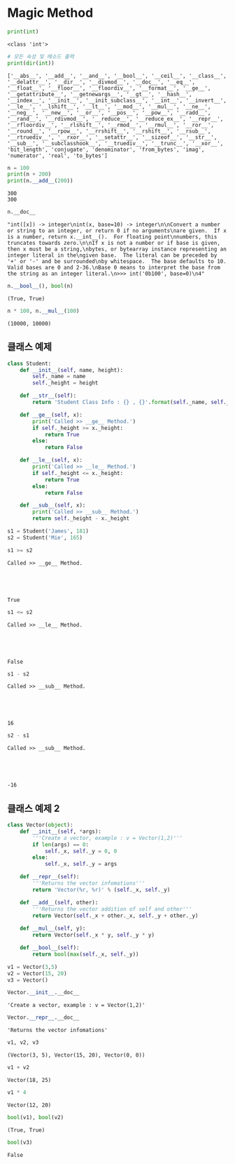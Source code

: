 # Magic Method


```python
print(int)
```

    <class 'int'>
    


```python
# 모든 속성 및 메소드 출력
print(dir(int))
```

    ['__abs__', '__add__', '__and__', '__bool__', '__ceil__', '__class__', '__delattr__', '__dir__', '__divmod__', '__doc__', '__eq__', '__float__', '__floor__', '__floordiv__', '__format__', '__ge__', '__getattribute__', '__getnewargs__', '__gt__', '__hash__', '__index__', '__init__', '__init_subclass__', '__int__', '__invert__', '__le__', '__lshift__', '__lt__', '__mod__', '__mul__', '__ne__', '__neg__', '__new__', '__or__', '__pos__', '__pow__', '__radd__', '__rand__', '__rdivmod__', '__reduce__', '__reduce_ex__', '__repr__', '__rfloordiv__', '__rlshift__', '__rmod__', '__rmul__', '__ror__', '__round__', '__rpow__', '__rrshift__', '__rshift__', '__rsub__', '__rtruediv__', '__rxor__', '__setattr__', '__sizeof__', '__str__', '__sub__', '__subclasshook__', '__truediv__', '__trunc__', '__xor__', 'bit_length', 'conjugate', 'denominator', 'from_bytes', 'imag', 'numerator', 'real', 'to_bytes']
    


```python
n = 100
print(n + 200)
print(n.__add__(200))
```

    300
    300
    


```python
n.__doc__
```




    "int([x]) -> integer\nint(x, base=10) -> integer\n\nConvert a number or string to an integer, or return 0 if no arguments\nare given.  If x is a number, return x.__int__().  For floating point\nnumbers, this truncates towards zero.\n\nIf x is not a number or if base is given, then x must be a string,\nbytes, or bytearray instance representing an integer literal in the\ngiven base.  The literal can be preceded by '+' or '-' and be surrounded\nby whitespace.  The base defaults to 10.  Valid bases are 0 and 2-36.\nBase 0 means to interpret the base from the string as an integer literal.\n>>> int('0b100', base=0)\n4"




```python
n.__bool__(), bool(n)
```




    (True, True)




```python
n * 100, n.__mul__(100)
```




    (10000, 10000)



## 클래스 예제


```python
class Student:
    def __init__(self, name, height):
        self._name = name
        self._height = height

    def __str__(self):
        return 'Student Class Info : {} , {}'.format(self._name, self._height)

    def __ge__(self, x):
        print('Called >> __ge__ Method.')
        if self._height >= x._height:
            return True
        else:
            return False

    def __le__(self, x):
        print('Called >> __le__ Method.')
        if self._height <= x._height:
            return True
        else:
            return False

    def __sub__(self, x):
        print('Called >> __sub__ Method.')
        return self._height - x._height
```


```python
s1 = Student('James', 181)
s2 = Student('Mie', 165)
```


```python
s1 >= s2
```

    Called >> __ge__ Method.
    




    True




```python
s1 <= s2
```

    Called >> __le__ Method.
    




    False




```python
s1 - s2
```

    Called >> __sub__ Method.
    




    16




```python
s2 - s1
```

    Called >> __sub__ Method.
    




    -16



## 클래스 예제 2


```python
class Vector(object):
    def __init__(self, *args):
        '''Create a vector, example : v = Vector(1,2)'''
        if len(args) == 0:
            self._x, self._y = 0, 0
        else:
            self._x, self._y = args

    def __repr__(self):
        '''Returns the vector infomations'''
        return 'Vector(%r, %r)' % (self._x, self._y)

    def __add__(self, other):
        '''Returns the vector addition of self and other'''
        return Vector(self._x + other._x, self._y + other._y)
    
    def __mul__(self, y):
        return Vector(self._x * y, self._y * y)

    def __bool__(self):
        return bool(max(self._x, self._y))
```


```python
v1 = Vector(3,5)
v2 = Vector(15, 20)
v3 = Vector()
```


```python
Vector.__init__.__doc__
```




    'Create a vector, example : v = Vector(1,2)'




```python
Vector.__repr__.__doc__
```




    'Returns the vector infomations'




```python
v1, v2, v3
```




    (Vector(3, 5), Vector(15, 20), Vector(0, 0))




```python
v1 + v2
```




    Vector(18, 25)




```python
v1 * 4
```




    Vector(12, 20)




```python
bool(v1), bool(v2)
```




    (True, True)




```python
bool(v3)
```




    False


